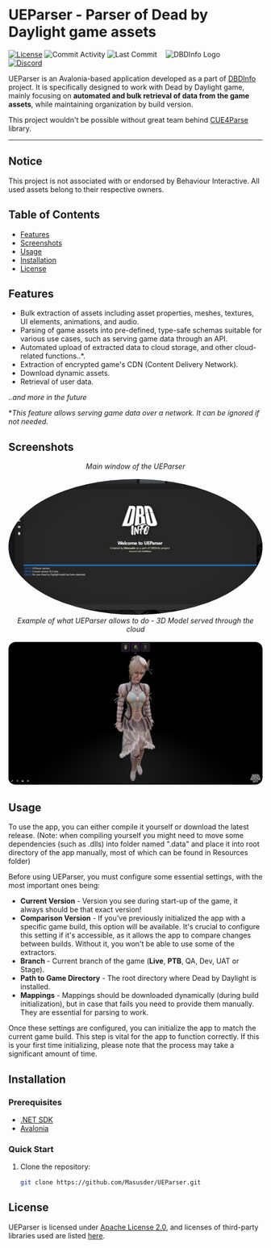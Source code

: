 # UEParser - Parser of Dead by Daylight game assets

<img src="https://www.dbd-info.com/images/Logo/DBDInfoLogo.png" align="right" alt="DBDInfo Logo" width="192">

[![License](https://img.shields.io/badge/License-Apache_2.0-blue.svg)](https://opensource.org/licenses/Apache-2.0)
![Commit Activity](https://img.shields.io/github/commit-activity/m/Masusder/UEParser.svg)
![Last Commit](https://img.shields.io/github/last-commit/Masusder/UEParser.svg)
[![Discord](https://discordapp.com/api/guilds/637265123144237061/widget.png?style=shield)](https://discord.gg/dbdleaks)

UEParser is an Avalonia-based application developed as a part of [DBDInfo](https://dbd-info.com/) project. 
It is specifically designed to work with Dead by Daylight game, mainly focusing on **automated and bulk retrieval of data from the game assets**, while maintaining organization by build version.

This project wouldn't be possible without great team behind [CUE4Parse](https://github.com/FabianFG/CUE4Parse) library.<br/>

------------------------------------------

## Notice

This project is not associated with or endorsed by Behaviour Interactive. All used assets belong to their respective owners.

## Table of Contents
- [Features](#features)
- [Screenshots](#screenshots)
- [Usage](#usage)
- [Installation](#installation)
- [License](#license)

## Features

- Bulk extraction of assets including asset properties, meshes, textures, UI elements, animations, and audio.
- Parsing of game assets into pre-defined, type-safe schemas suitable for various use cases, such as serving game data through an API.
- Automated upload of extracted data to cloud storage, and other cloud-related functions..*.
- Extraction of encrypted game's CDN (Content Delivery Network).
- Download dynamic assets.
- Retrieval of user data.<br/>

*..and more in the future*

**This feature allows serving game data over a network. It can be ignored if not needed.*

## Screenshots
<div align="center"><i>Main window of the UEParser</i></div>
<br/>
<img src="/UEParser/Resources/UEParserMainWindow.png" style="border-radius:50%" alt="UEParser Presentation">

<div align="center"><i>Example of what UEParser allows to do - 3D Model served through the cloud</i></div>
<br/>
<img src="/UEParser/Resources/UEParserUseCasePresentation.png" alt="3D Model Presentation">

## Usage
To use the app, you can either compile it yourself or download the latest release.
(Note: when compiling yourself you might need to move some dependencies (such as .dlls) into folder named ".data" and place it into root directory of the app manually, most of which can be found in Resources folder)

Before using UEParser, you must configure some essential settings, with the most important ones being:
- **Current Version** - Version you see during start-up of the game, it always should be that exact version!
- **Comparison Version** - If you've previously initialized the app with a specific game build, this option will be available. It's crucial to configure this setting if it's accessible, as it allows the app to compare changes between builds. Without it, you won't be able to use some of the extractors.
- **Branch** - Current branch of the game (**Live**, **PTB**, QA, Dev, UAT or Stage).
- **Path to Game Directory** - The root directory where Dead by Daylight is installed.
- **Mappings** - Mappings should be downloaded dynamically (during build initialization), but in case that fails you need to provide them manually. They are essential for parsing to work.

Once these settings are configured, you can initialize the app to match the current game build. This step is vital for the app to function correctly. If this is your first time initializing, please note that the process may take a significant amount of time.

## Installation

### Prerequisites

- [.NET SDK](https://dotnet.microsoft.com/download)
- [Avalonia](https://avaloniaui.net/)

### Quick Start

1. Clone the repository:

   ```sh
   git clone https://github.com/Masusder/UEParser.git

## License
UEParser is licensed under [Apache License 2.0](https://github.com/Masusder/UEParser/blob/master/LICENSE.txt), and licenses of third-party libraries used are listed [here](https://github.com/Masusder/UEParser/blob/master/NOTICE).
